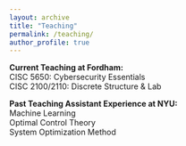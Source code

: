 ```yaml
---
layout: archive
title: "Teaching"
permalink: /teaching/
author_profile: true
---
```


**Current Teaching at Fordham:**
<br/>CISC 5650: Cybersecurity Essentials
<br/>CISC 2100/2110: Discrete Structure & Lab


**Past Teaching Assistant Experience at NYU:**
<br/>Machine Learning
<br/>Optimal Control Theory
<br/>System Optimization Method

